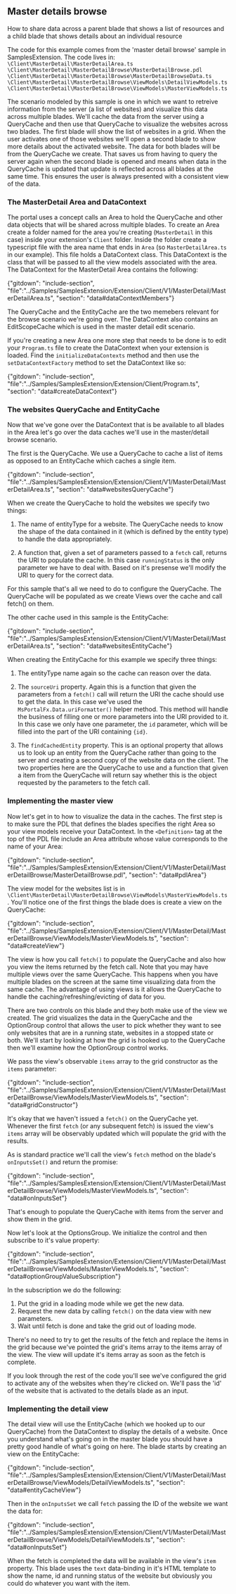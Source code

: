 
## Master details browse 
 How to share data across a parent blade that shows a list of 
resources and a child blade that shows details about an individual resource 

The code for this example comes from the 'master detail browse' sample in SamplesExtension. The code lives in:
`\Client\MasterDetail\MasterDetailArea.ts`
`\Client\MasterDetail\MasterDetailBrowse\MasterDetailBrowse.pdl`
`\Client\MasterDetail\MasterDetailBrowse\MasterDetailBrowseData.ts`
`\Client\MasterDetail\MasterDetailBrowse\ViewModels\DetailViewModels.ts`
`\Client\MasterDetail\MasterDetailBrowse\ViewModels\MasterViewModels.ts`

The scenario modeled by this sample is one in which we want to retreive information from the server (a list of websites) and
visualize this data across multiple blades. We'll cache the data from the server using a QueryCache and then use that QueryCache
to visualize the websites across two blades. The first blade will show the list of websites in a grid. When the user activates
one of those websites we'll open a second blade to show more details about the activated website. The data for both blades will
be from the QueryCache we create. That saves us from having to query the server again when the second blade is opened and means
when data in the QueryCache is updated that update is reflected across all blades at the same time. This ensures the user is always
presented with a consistent view of the data.

### The MasterDetail Area and DataContext
The portal uses a concept calls an Area to hold the QueryCache and other data objects that will be shared across multiple blades.
To create an Area create a folder named for the area you're creating (`MasterDetail` in this case) inside your extension's `Client` folder. 
Inside the folder create a typescript file with the area name that ends in `Area` (so `MasterDetailArea.ts` in our example).
This file holds a DataContext class. This DataContext is the class that will be passed to all the view models associated with the area.
The DataContext for the MasterDetail Area contains the following:

{"gitdown": "include-section", "file":"../Samples/SamplesExtension/Extension/Client/V1/MasterDetail/MasterDetailArea.ts", "section": "data#dataContextMembers"}

The QueryCache and the EntityCache are the two memebers relevant for the browse scenario we're going over. The DataContext also
contains an EditScopeCache which is used in the master detail edit scenario.

If you're creating a new Area one more step that needs to be done is to edit your `Program.ts` file to create the DataContext when your 
extension is loaded. Find the `initializeDataContexts` method and then use the `setDataContextFactory` method to set the DataContext like so:

{"gitdown": "include-section", "file":"../Samples/SamplesExtension/Extension/Client/Program.ts", "section": "data#createDataContext"}

### The websites QueryCache and EntityCache
Now that we've gone over the DataContext that is be available to all blades in the Area let's go over the data caches we'll use
in the master/detail browse scenario. 

The first is the QueryCache. We use a QueryCache to cache a list of items as opposed to an EntityCache which caches a single item.

{"gitdown": "include-section", "file":"../Samples/SamplesExtension/Extension/Client/V1/MasterDetail/MasterDetailArea.ts", "section": "data#websitesQueryCache"}

When we create the QueryCache to hold the websites we specify two things:

1. The name of entityType for a website. The QueryCache needs to know the shape of the data contained in it (which is defined by the
entity type) to handle the data appropriately.

2. A function that, given a set of parameters passed to a `fetch` call, returns the URI to populate the cache. In this case `runningStatus`
is the only parameter we have to deal with. Based on it's presense we'll modify the URI to query for the correct data.

For this sample that's all we need to do to configure the QueryCache. The QueryCache will be populated as we create Views over the cache
and call fetch() on them.

The other cache used in this sample is the EntityCache:

{"gitdown": "include-section", "file":"../Samples/SamplesExtension/Extension/Client/V1/MasterDetail/MasterDetailArea.ts", "section": "data#websitesEntityCache"}

When creating the EntityCache for this example we specify three things:

1. The entityType name again so the cache can reason over the data.

2. The `sourceUri` property. Again this is a function that given the parameters from a `fetch()` call will return the URI the cache
should use to get the data. In this case we've used the `MsPortalFx.Data.uriFormatter()` helper method. This method will handle
the business of filling one or more parameters into the URI provided to it. In this case we only have one parameter, the `id` parameter,
which will be filled into the part of the URI containing `{id}`.

3. The `findCachedEntity` property. This is an optional property that allows us to look up an entity from the QueryCache rather than
going to the server and creating a second copy of the website data on the client. The two properties here are the QueryCache to use
and a function that given a item from the QueryCache will return say whether this is the object requested by the parameters to the
fetch call.

### Implementing the master view
Now let's get in to how to visualize the data in the caches. The first step is to make sure the PDL that defines the blades
specifies the right Area so your view models receive your DataContext. In the `<Definition>` tag at the top of the PDL file 
include an Area attribute whose value corresponds to the name of your Area:

{"gitdown": "include-section", "file":"../Samples/SamplesExtension/Extension/Client/V1/MasterDetail/MasterDetailBrowse/MasterDetailBrowse.pdl", "section": "data#pdlArea"}

The view model for the websites list is in `\Client\MasterDetail\MasterDetailBrowse\ViewModels\MasterViewModels.ts`. You'll notice 
one of the first things the blade does is create a view on the QueryCache:

{"gitdown": "include-section", "file":"../Samples/SamplesExtension/Extension/Client/V1/MasterDetail/MasterDetailBrowse/ViewModels/MasterViewModels.ts", "section": "data#createView"}

The view is how you call `fetch()` to populate the QueryCache and also how you view the items returned by the fetch call. Note that
you may have multiple views over the same QueryCache. This happens when you have multiple blades on the screen at the same time
visualizing data from the same cache. The advantage of using views is it allows the QueryCache to handle the caching/refreshing/evicting
of data for you.

There are two controls on this blade and they both make use of the view we created. The grid visualizes the data in the QueryCache and
the OptionGroup control that allows the user to pick whether they want to see only websites that are in a running state, websites in 
a stopped state or both. We'll start by looking at how the grid is hooked up to the QueryCache then we'll examine how the OptionGroup
control works.

We pass the view's observable `items` array to the grid constructor as the `items` parameter:

{"gitdown": "include-section", "file":"../Samples/SamplesExtension/Extension/Client/V1/MasterDetail/MasterDetailBrowse/ViewModels/MasterViewModels.ts", "section": "data#gridConstructor"}

It's okay that we haven't issued a `fetch()` on the QueryCache yet. Whenever the first `fetch` (or any subsequent fetch) is issued
the view's `items` array will be observably updated which will populate the grid with the results.

As is standard practice we'll call the view's `fetch` method on the blade's `onInputsSet()` and return the promise:

{"gitdown": "include-section", "file":"../Samples/SamplesExtension/Extension/Client/V1/MasterDetail/MasterDetailBrowse/ViewModels/MasterViewModels.ts", "section": "data#onInputsSet"}

That's enough to populate the QueryCache with items from the server and show them in the grid.

Now let's look at the OptionsGroup. We initialize the control and then subscribe to it's value property:

{"gitdown": "include-section", "file":"../Samples/SamplesExtension/Extension/Client/V1/MasterDetail/MasterDetailBrowse/ViewModels/MasterViewModels.ts", "section": "data#optionGroupValueSubscription"}

In the subscription we do the following:

1. Put the grid in a loading mode while we get the new data.
2. Request the new data by calling `fetch()` on the data view with new parameters.
3. Wait until fetch is done and take the grid out of loading mode.

There's no need to try to get the results of the fetch and replace the items in the grid because we've pointed the grid's items
array to the items array of the view. The view will update it's items array as soon as the fetch is complete.

If you look through the rest of the code you'll see we've configured the grid to activate any of the websites when they're clicked on.
We'll pass the 'id' of the website that is activated to the details blade as an input.

### Implementing the detail view
The detail view will use the EntityCache (which we hooked up to our QueryCache) from the DataContext to display the details of a
website. Once you understand what's going on in the master blade you should have a pretty good handle of what's going on here.
The blade starts by creating an view on the EntityCache:

{"gitdown": "include-section", "file":"../Samples/SamplesExtension/Extension/Client/V1/MasterDetail/MasterDetailBrowse/ViewModels/DetailViewModels.ts", "section": "data#entityCacheView"}

Then in the `onInputsSet` we call `fetch` passing the ID of the website we want the data for:

{"gitdown": "include-section", "file":"../Samples/SamplesExtension/Extension/Client/V1/MasterDetail/MasterDetailBrowse/ViewModels/DetailViewModels.ts", "section": "data#onInputsSet"}

When the fetch is completed the data will be available in the view's `item` property. This blade uses the `text` data-binding in it's
HTML template to show the name, id and running status of the website but obviously you could do whatever you want with the item.